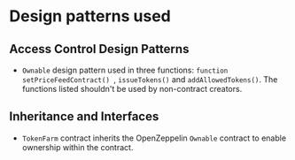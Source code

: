 # Design patterns used

## Access Control Design Patterns

- `Ownable` design pattern used in three functions:  `function setPriceFeedContract()
`, `issueTokens()` and `addAllowedTokens()`. The functions listed shouldn't be used by non-contract creators.

## Inheritance and Interfaces

- `TokenFarm` contract inherits the OpenZeppelin `Ownable` contract to enable ownership within the contract.
